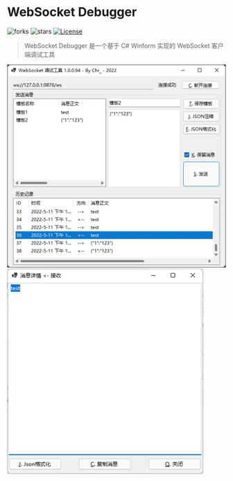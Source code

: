 # WebSocket Debugger

![forks](https://img.shields.io/github/forks/chr233/WebSocketDebugger)
![stars](https://img.shields.io/github/stars/chr233/WebSocketDebugger)
[![License](https://img.shields.io/github/license/chr233/WebSocketDebugger)](https://github.com/chr233/WebSocketDebugger/blob/master/license)

> WebSocket Debugger 是一个基于 C# Winform 实现的 WebSocket 客户端调试工具

![img1](doc/img1.png)
![img2](doc/img2.png)